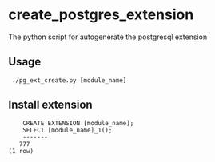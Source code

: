 # create_postgres_extension
The python script for autogenerate the postgresql extension

## Usage

```
 ./pg_ext_create.py [module_name]
```

## Install extension
```
	CREATE EXTENSION [module_name];
	SELECT [module_name]_1();
	-------
   777
(1 row)
```

